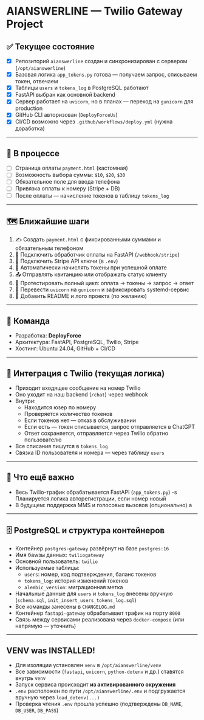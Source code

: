# AIANSWERLINE — Twilio Gateway Project

## ✅ Текущее состояние

- [x] Репозиторий `aianswerline` создан и синхронизирован с сервером (`/opt/aianswerline`)
- [x] Базовая логика `app_tokens.py` готова — получаем запрос, списываем токен, отвечаем
- [x] Таблицы `users` и `tokens_log` в PostgreSQL работают
- [x] FastAPI выбран как основной backend
- [x] Сервер работает на `uvicorn`, но в планах — переход на `gunicorn` для production
- [x] GitHub CLI авторизован (`DeployForceUs`)
- [x] CI/CD возможно через `.github/workflows/deploy.yml` (нужна доработка)

---

## 🔧 В процессе

- [ ] Страница оплаты `payment.html` (кастомная)
- [ ] Возможность выбора суммы: `$10`, `$20`, `$30`
- [ ] Обязательное поле для ввода телефона
- [ ] Привязка оплаты к номеру (Stripe + DB)
- [ ] После оплаты — начисление токенов в таблицу `tokens_log`

---

## 🗺️ Ближайшие шаги

1. ✍️ Создать `payment.html` с фиксированными суммами и обязательным телефоном
2. 🔄 Подключить обработчик оплаты на FastAPI (`/webhook/stripe`)
3. 🔐 Подключить Stripe API ключи (в `.env`)
4. 🧾 Автоматически начислять токены при успешной оплате
5. 📤 Отправлять квитанцию или отображать статус клиенту
6. 🧪 Протестировать полный цикл: оплата → токены → запрос → ответ
7. 🚀 Перевести `uvicorn` на `gunicorn` и зафиксировать systemd-сервис
8. 🧠 Добавить README и лого проекта (по желанию)

---

## 👥 Команда

- Разработка: **DeployForce**
- Архитектура: FastAPI, PostgreSQL, Twilio, Stripe
- Хостинг: Ubuntu 24.04, GitHub + CI/CD
---

## 📲 Интеграция с Twilio (текущая логика)

- Приходит входящее сообщение на номер Twilio
- Оно уходит на наш backend (`/chat`) через webhook
- Внутри:
  - Находится юзер по номеру
  - Проверяется количество токенов
  - Если токенов нет — отказ в обслуживании
  - Если есть — токен списывается, запрос отправляется в ChatGPT
  - Ответ сохраняется, отправляется через Twilio обратно пользователю
- Все списания пишутся в `tokens_log`
- Связка ID пользователя и номера — через таблицу `users`

---

## 🤖 Что ещё важно

- Весь Twilio-трафик обрабатывается FastAPI (`app_tokens.py`)
-s Планируется логика авторегистрации, если номер новый
- В будущем: поддержка MMS и голосовых вызовов (опционально)
a
---

## 🗄️ PostgreSQL и структура контейнеров

- Контейнер `postgres-gateway` развёрнут на базе `postgres:16`
- Имя баwзы данных: `twiliogateway`
- Основной пользователь: `twilio`
- Используемые таблицы:
  - `users`: номер, код подтверждения, баланс токенов
  - `tokens_log`: история изменений токенов
  - `alembic_version`: миграционная метка
- Начальные данные для `users` и `tokens_log` внесены вручную (`schema.sql`, `init_insert_users_tokens_log.sql`)
- Все команды занесены в `CHANGELOG.md`
- Контейнер `fastapi-gateway` обрабатывает трафик на порту `8000`
- Связь между сервисами реализована через `docker-compose` (или напрямую — уточнить)

---

## VENV was INSTALLED!
  
- Для изоляции установлен `venv` в `/opt/aianswerline/venv`
- Все зависимости (`fastapi`, `uvicorn`, `python-dotenv` и др.) ставятся внутрь `venv`
- Запуск сервиса происходит **из активированного окружения**
- `.env` расположен по пути `/opt/aianswerline/.env` и подгружается вручную через `load_dotenv(...)`
- Проверка чтения `.env` прошла успешно (подтверждены `DB_NAME`, `DB_USER`, `DB_PASS`)

